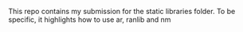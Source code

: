 This repo contains my submission for the static libraries folder.
To be specific, it highlights how to use ar, ranlib and nm
